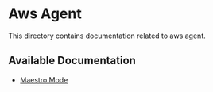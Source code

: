 # Aws Agent

This directory contains documentation related to aws agent.

## Available Documentation

- [Maestro Mode](./Maestro-mode.md)

